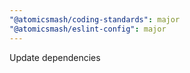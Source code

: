 ```yaml
---
"@atomicsmash/coding-standards": major
"@atomicsmash/eslint-config": major
---
```


Update dependencies
